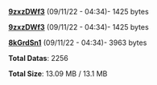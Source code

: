 [**9zxzDWf3**](/data/9zxzDWf3.txt) (09/11/22 - 04:34)- 1425 bytes

[**9zxzDWf3**](/data/9zxzDWf3.txt) (09/11/22 - 04:34)- 1425 bytes

[**8kGrdSn1**](/data/8kGrdSn1.txt) (09/11/22 - 04:34)- 3963 bytes

**Total Datas**: 2256

**Total Size**: 13.09 MB / 13.1 MB